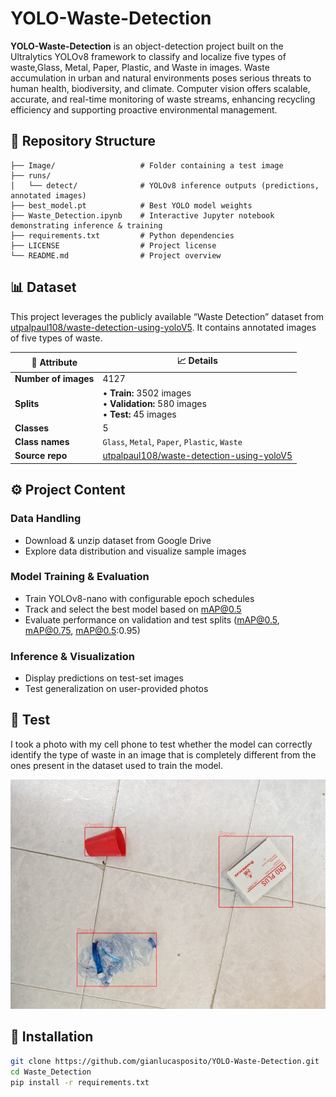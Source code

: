 # YOLO-Waste-Detection

**YOLO-Waste-Detection** is an object-detection project built on the Ultralytics YOLOv8 framework to classify and localize five types of waste,Glass, Metal, Paper, Plastic, and Waste in images. 
Waste accumulation in urban and natural environments poses serious threats to human health, biodiversity, and climate. Computer vision offers scalable, accurate, and real-time monitoring of waste streams, enhancing recycling efficiency and supporting proactive environmental management. 

## 📂 Repository Structure

```text
├── Image/                   # Folder containing a test image
├── runs/
│   └── detect/              # YOLOv8 inference outputs (predictions, annotated images)
├── best_model.pt            # Best YOLO model weights
├── Waste_Detection.ipynb    # Interactive Jupyter notebook demonstrating inference & training
├── requirements.txt         # Python dependencies
├── LICENSE                  # Project license
└── README.md                # Project overview
```

## 📊 Dataset

This project leverages the publicly available “Waste Detection” dataset from [utpalpaul108/waste-detection-using-yoloV5](https://github.com/utpalpaul108/waste-detection-using-yoloV5). It contains annotated images of five types of waste.

| 📂 Attribute            | 📈 Details                                                                                           |
|-------------------------|------------------------------------------------------------------------------------------------------|
| **Number of images**    | 4127                                                                                                |
| **Splits**              | • **Train:** 3502 images <br>• **Validation:** 580 images <br>• **Test:** 45 images                  |
| **Classes**             | 5                                                                                                    |
| **Class names**         | `Glass`, `Metal`, `Paper`, `Plastic`, `Waste`                                                         |
| **Source repo**         | [utpalpaul108/waste-detection-using-yoloV5](https://github.com/utpalpaul108/waste-detection-using-yoloV5) |


## ⚙️ Project Content

### Data Handling
- Download & unzip dataset from Google Drive  
- Explore data distribution and visualize sample images

### Model Training & Evaluation
- Train YOLOv8-nano with configurable epoch schedules  
- Track and select the best model based on mAP@0.5  
- Evaluate performance on validation and test splits (mAP@0.5, mAP@0.75, mAP@0.5:0.95)

### Inference & Visualization
- Display predictions on test-set images  
- Test generalization on user-provided photos


## 🧪 Test 
I took a photo with my cell phone to test whether the model can correctly identify the type of waste in an image that is completely different from the ones present in the dataset used to train the model.

![Alt text](Image/image_phone_pred.jpg)

## 🔧 Installation

```bash
git clone https://github.com/gianlucasposito/YOLO-Waste-Detection.git    
cd Waste_Detection
pip install -r requirements.txt
